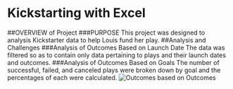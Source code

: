# Kickstarting with Excel
##OVERVIEW of Project
###PURPOSE
This project was designed to analysis Kickstarter data to help Louis fund her play.
##Analysis and Challenges
###Analysis of Outcomes Based on Launch Date
The data was filtered so as to contain only data pertaining to plays and their launch dates and outcomes.
###Analysis of Outcomes Based on Goals
The number of successful, failed, and canceled plays were broken down by goal and the percentages of each were calculated.
![Outcomes based on Outcomes](/assets/images/Outcomes_vs_goals.png)
